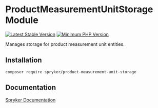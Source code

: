 # ProductMeasurementUnitStorage Module
[![Latest Stable Version](https://poser.pugx.org/spryker/product-measurement-unit-storage/v/stable.svg)](https://packagist.org/packages/spryker/product-measurement-unit-storage)
[![Minimum PHP Version](https://img.shields.io/badge/php-%3E%3D%208.3-8892BF.svg)](https://php.net/)

Manages storage for product measurement unit entities.

## Installation

```
composer require spryker/product-measurement-unit-storage
```

## Documentation

[Spryker Documentation](https://docs.spryker.com)
